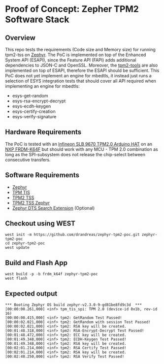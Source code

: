 # Proof of Concept: Zepher TPM2 Software Stack

## Overview
This repo tests the requirements (Code size and Memory size) for running
tpm2-tss on [Zephyr](https://www.zephyrproject.org). The PoC is implemented
on top of the Enhanced System API (ESAPI), since the Feature API (FAPI)
adds additional dependencies to JSON-C and OpenSSL. Moreover, the
[tpm2-tools](https://github.com/tpm2-software/tpm2-tools) are also implemented
on top of ESAPI, therefore the ESAPI should be sufficient. This PoC does not
yet implement an engine for mbedtls, it instead just runs a selection of ESYS
integration tests that should cover all API required when implementing an
engine for mbedtls:

- esys-get-random
- esys-rsa-encrypt-decrypt
- esys-ecdh-keygen
- esys-certify-creation
- esys-verify-signature

## Hardware Requirements
The PoC is tested with an [Infineon SLB 9670 TPM2.0 Arduino HAT](https://buyzero.de/products/arduino-adapter-for-letstrust-tpm)
on an [NXP FRDM-K64F](https://docs.zephyrproject.org/latest/boards/arm/frdm_k64f/doc/index.html)
but should work with any MCU - TPM 2.0 combination as long as the SPI-subsystem
does not release the chip-select between consecutive transfers.

## Software Requirements
- [Zephyr](https://github.com/zephyrproject-rtos)
- [TPM TIS](https://github.com/drandreas/tpm-tis-spi)
- [TPM2 TSS](https://github.com/drandreas/tpm2-tss)
- [TPM2 TSS Zephyr](https://github.com/drandreas/tpm2-tss-zephyr)
- [Zephyr DTS Search Extension](https://github.com/drandreas/dts-search-extension) (Optional)

## Checkout using WEST
```
west init -m https://github.com/drandreas/zephyr-tpm2-poc.git zephyr-tpm2-poc
cd zephyr-tpm2-poc
west update
```
## Build and Flash App
```
west build -p -b frdm_k64f zephyr-tpm2-poc
west flash
```

## Expected output
```
*** Booting Zephyr OS build zephyr-v2.3.0-9-gd81be8fd9c3d  ***
[00:00:00.261,000] <inf> tpm_tis_spi: TPM 2.0 (device-id 0x1b, rev-id 16)
[00:00:00.415,000] <inf> tpm2: GetRandom Test Passed!
[00:00:02.021,000] <inf> tpm2: GetRandom with session Test Passed!
[00:00:02.021,000] <inf> tpm2: RSA key will be created.
[00:01:48.318,000] <inf> tpm2: RSA-Encrypt-Decrypt Test Passed!
[00:01:48.472,000] <inf> tpm2: ECC key will be created.
[00:01:49.348,000] <inf> tpm2: ECDH-Keygen Test Passed!
[00:01:49.348,000] <inf> tpm2: RSA key will be created.
[00:02:01.214,000] <inf> tpm2: RSA Certify Test Passed!
[00:02:01.214,000] <inf> tpm2: RSA key will be created.
[00:02:40.250,000] <inf> tpm2: RSA Verify Test Passed!
```
